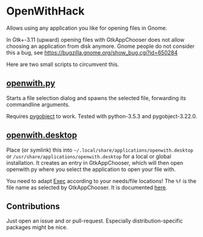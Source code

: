 # OpenWithHack
Allows using any application you like for opening files in Gnome.

In Gtk+-3.11 (upward) opening files with GtkAppChooser does not allow choosing an application from disk anymore.
Gnome people do not consider this a bug, see https://bugzilla.gnome.org/show_bug.cgi?id=650284

Here are two small scripts to circumvent this.

## [openwith.py](/openwith.py)
Starts a file selection dialog and spawns the selected file, forwarding its commandline arguments.

Requires [pygobject](https://pygobject.readthedocs.io/en/latest/) to work. Tested with python-3.5.3 and pygobject-3.22.0.

## [openwith.desktop](/openwith.desktop)
Place (or symlink) this into `~/.local/share/applications/openwith.desktop` or `/usr/share/applications/openwith.desktop` for a local or global installation. It creates an entry in GtkAppChooser, which will then open openwith.py where you select the application to open your file with.

You need to adapt [Exec](/openwith.desktop#L7) according to your needs/file locations! The `%f` is the file name as selected by GtkAppChooser. It is documented [here](https://developer.gnome.org/integration-guide/stable/desktop-files.html.en).

## Contributions
Just open an issue and or pull-request. Especially distribution-specific packages might be nice.

